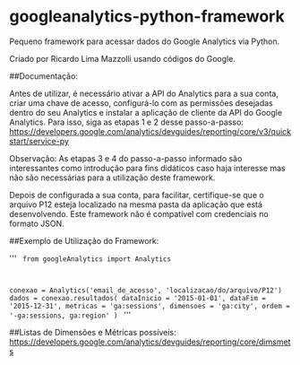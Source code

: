 # googleanalytics-python-framework
Pequeno framework para acessar dados do Google Analytics via Python.

Criado por Ricardo Lima Mazzolli usando códigos do Google.

##Documentação:

Antes de utilizar, é necessário ativar a API do Analytics para a sua conta, criar uma chave de acesso, configurá-lo com as permissões desejadas dentro do seu Analytics e instalar a aplicação de cliente da API do Google Analytics. Para isso, siga as etapas 1 e 2 desse passo-a-passo:
https://developers.google.com/analytics/devguides/reporting/core/v3/quickstart/service-py

Observação: As etapas 3 e 4 do passo-a-passo informado são interessantes como introdução para fins didáticos caso haja interesse mas não são necessárias para a utilização deste framework.

Depois de configurada a sua conta, para facilitar, certifique-se que o arquivo P12 esteja localizado na mesma pasta da aplicação que está desenvolvendo. Este framework não é compatível com credenciais no formato JSON.

##Exemplo de Utilização do Framework:

'''
<code>
from googleAnalytics import Analytics

conexao = Analytics('email_de_acesso', 'localizacao/do/arquivo/P12')
dados = conexao.resultados(
	dataInicio = '2015-01-01',
	dataFim = '2015-12-31',
	metricas = 'ga:sessions',
	dimensoes = 'ga:city',
	ordem = '-ga:sessions, ga:region'
)
</code>
'''

##Listas de Dimensões e Métricas possíveis:
https://developers.google.com/analytics/devguides/reporting/core/dimsmets
